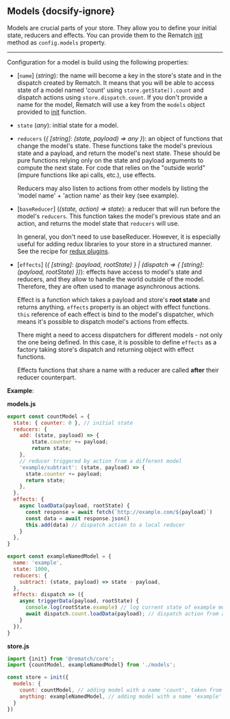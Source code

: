 ## Models {docsify-ignore}

Models are crucial parts of your store. They allow you to define your initial state, reducers and effects. You can provide them to the Rematch [init](api/reference.md#init) method as `config.models` property.

---

Configuration for a model is build using the following properties:

- [`name`] (*string*): the name will become a key in the store's state and in the dispatch created by Rematch. It means that you will be able to access state of a model named 'count' using `store.getState().count` and dispatch actions using `store.dispatch.count`. If you don't provide a name for the model, Rematch will use a key from the `models` object provided to [init](api/reference.md#init) function.


- `state` (*any*): initial state for a model.

- `reducers` (*{ [string]: (state, payload) => any }*): an object of functions that change the model's state. These functions take the model's previous state and a payload, and return the model's next state. These should be pure functions relying only on the state and payload arguments to compute the next state. For code that relies on the "outside world" \(impure functions like api calls, etc.\), use effects.

    Reducers may also listen to actions from other models by listing the 'model name' + 'action name' as their key (see example).


- [`baseReducer`] (*(state, action) => state*): a reducer that will run before the model's `reducers`. This function takes the model's previous state and an action, and returns the model state that `reducers` will use.

    In general, you don't need to use baseReducer. However, it is especially useful for adding redux libraries to your store in a structured manner. See the recipe for [redux plugins](recipes/reduxplugins.md#adding-existing-redux-libraries-to-your-store).


- [`effects`] (*{ [string]: (payload, rootState) } | (dispatch => { [string]: (payload, rootState) })*): effects have  access to model's state and reducers, and they allow to handle the world outside of the model. Therefore, they are often used to manage asynchronous actions.

    Effect is a function which takes a payload and store's **root state** and returns anything. `effects` property is an object with effect functions. `this` reference of each effect is bind to the model's dispatcher, which means it's possible to dispatch model's actions from effects.

    There might a need to access dispatchers for different models - not only the one being defined. In this case, it is possible to define `effects` as a factory taking store's dispatch and returning object with effect functions.

    Effects functions that share a name with a reducer are called **after** their reducer counterpart.


**Example**:

**models.js**

```javascript
export const countModel = {
  state: { counter: 0 }, // initial state
  reducers: {
    add: (state, payload) => {
        state.counter += payload;
        return state;
    },
    // reducer triggered by action from a different model
    'example/subtract': (state, payload) => {
      state.counter += payload;
      return state;
    },
  },
  effects: {
    async loadData(payload, rootState) {
      const response = await fetch(`http://example.com/${payload}`)
      const data = await response.json()
      this.add(data) // dispatch action to a local reducer
    }
  },
}

export const exampleNamedModel = {
  name: 'example',
  state: 1000,
  reducers: {
    subtract: (state, payload) => state - payload,
  },
  effects: dispatch => ({
    async triggerData(payload, rootState) {
      console.log(rootState.example) // log current state of example model
      await dispatch.count.loadData(payload); // dispatch action from a different model
    }
  }),
}
```

**store.js**

```javascript
import {init} from '@rematch/core';
import {countModel, exampleNamedModel} from './models';

const store = init({
  models: {
    count: countModel, // adding model with a name 'count', taken from the key since our countModel object doesn't define its name
    anything: exampleNamedModel, // adding model with a name 'example' which is defined in the model
  }
})
```
